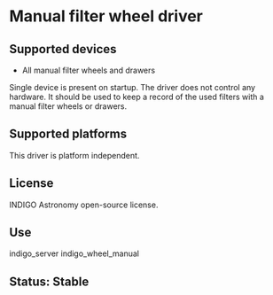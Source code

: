 # Manual filter wheel driver

## Supported devices

* All manual filter wheels and drawers

Single device is present on startup. The driver does not control any hardware. It should be used
to keep a record of the used filters with a manual filter wheels or drawers.

## Supported platforms

This driver is platform independent.

## License

INDIGO Astronomy open-source license.

## Use

indigo_server indigo_wheel_manual

## Status: Stable
